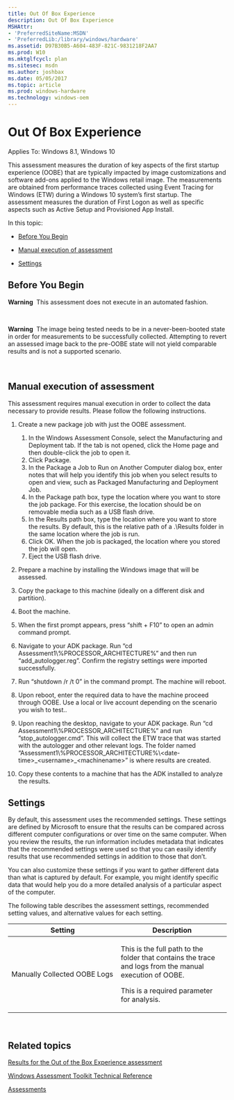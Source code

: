 ```yaml
---
title: Out Of Box Experience
description: Out Of Box Experience
MSHAttr:
- 'PreferredSiteName:MSDN'
- 'PreferredLib:/library/windows/hardware'
ms.assetid: D97B30B5-A604-483F-821C-9831218F2AA7
ms.prod: W10
ms.mktglfcycl: plan
ms.sitesec: msdn
ms.author: joshbax
ms.date: 05/05/2017
ms.topic: article
ms.prod: windows-hardware
ms.technology: windows-oem
---
```


# Out Of Box Experience


Applies To: Windows 8.1, Windows 10

This assessment measures the duration of key aspects of the first startup experience (OOBE) that are typically impacted by image customizations and software add-ons applied to the Windows retail image. The measurements are obtained from performance traces collected using Event Tracing for Windows (ETW) during a Windows 10 system’s first startup. The assessment measures the duration of First Logon as well as specific aspects such as Active Setup and Provisioned App Install.

In this topic:

-   [Before You Begin](#beforebegin)

-   [Manual execution of assessment](#bkmk-streamingworkloads)

-   [Settings](#settings)

## <a href="" id="beforebegin"></a>Before You Begin


**Warning**  This assessment does not execute in an automated fashion.

 

**Warning**  The image being tested needs to be in a never-been-booted state in order for measurements to be successfully collected. Attempting to revert an assessed image back to the pre-OOBE state will not yield comparable results and is not a supported scenario.

 

## <a href="" id="bkmk-streamingworkloads"></a>Manual execution of assessment


This assessment requires manual execution in order to collect the data necessary to provide results. Please follow the following instructions.

1.  Create a new package job with just the OOBE assessment.
    1.  In the Windows Assessment Console, select the Manufacturing and Deployment tab. If the tab is not opened, click the Home page and then double-click the job to open it.
    2.  Click Package.
    3.  In the Package a Job to Run on Another Computer dialog box, enter notes that will help you identify this job when you select results to open and view, such as Packaged Manufacturing and Deployment Job.
    4.  In the Package path box, type the location where you want to store the job package. For this exercise, the location should be on removable media such as a USB flash drive.
    5.  In the Results path box, type the location where you want to store the results. By default, this is the relative path of a .\\Results folder in the same location where the job is run.
    6.  Click OK. When the job is packaged, the location where you stored the job will open.
    7.  Eject the USB flash drive.

2.  Prepare a machine by installing the Windows image that will be assessed.
3.  Copy the package to this machine (ideally on a different disk and partition).
4.  Boot the machine.
5.  When the first prompt appears, press “shift + F10” to open an admin command prompt.
6.  Navigate to your ADK package. Run “cd Assessment1\\%PROCESSOR\_ARCHITECTURE%” and then run “add\_autologger.reg”. Confirm the registry settings were imported successfully.
7.  Run “shutdown /r /t 0” in the command prompt. The machine will reboot.
8.  Upon reboot, enter the required data to have the machine proceed through OOBE. Use a local or live account depending on the scenario you wish to test..
9.  Upon reaching the desktop, navigate to your ADK package. Run “cd Assessment1\\%PROCESSOR\_ARCHITECTURE%” and run ”stop\_autologger.cmd”. This will collect the ETW trace that was started with the autologger and other relevant logs. The folder named “Assessment1\\%PROCESSOR\_ARCHITECTURE%\\&lt;date-time&gt;\_&lt;username&gt;\_&lt;machinename&gt;” is where results are created.
10. Copy these contents to a machine that has the ADK installed to analyze the results.

## Settings


By default, this assessment uses the recommended settings. These settings are defined by Microsoft to ensure that the results can be compared across different computer configurations or over time on the same computer. When you review the results, the run information includes metadata that indicates that the recommended settings were used so that you can easily identify results that use recommended settings in addition to those that don’t.

You can also customize these settings if you want to gather different data than what is captured by default. For example, you might identify specific data that would help you do a more detailed analysis of a particular aspect of the computer.

The following table describes the assessment settings, recommended setting values, and alternative values for each setting.

<table>
<colgroup>
<col width="50%" />
<col width="50%" />
</colgroup>
<thead>
<tr class="header">
<th>Setting</th>
<th>Description</th>
</tr>
</thead>
<tbody>
<tr class="odd">
<td><p>Manually Collected OOBE Logs</p></td>
<td><p>This is the full path to the folder that contains the trace and logs from the manual execution of OOBE.</p>
<p>This is a required parameter for analysis.</p></td>
</tr>
</tbody>
</table>

 

## Related topics


[Results for the Out of the Box Experience assessment](results-for-the-out-of-box-experience-assessment.md)

[Windows Assessment Toolkit Technical Reference](windows-assessment-toolkit-technical-reference.md)

[Assessments](assessments.md)

 

 







